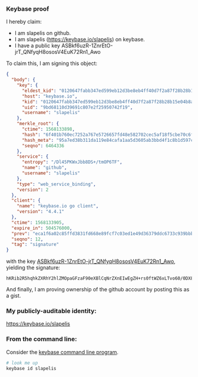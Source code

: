### Keybase proof

I hereby claim:

  * I am slapelis on github.
  * I am slapelis (https://keybase.io/slapelis) on keybase.
  * I have a public key ASBkf6uzR-1ZnrEtO-jrT_QNfyqH8ososV4EuK72Rn1_Awo

To claim this, I am signing this object:

```json
{
  "body": {
    "key": {
      "eldest_kid": "0120647fabb347ed599eb12d3be8eb4ff40d7f2a87f28b28b15e04b8aef6467d7f030a",
      "host": "keybase.io",
      "kid": "0120647fabb347ed599eb12d3be8eb4ff40d7f2a87f28b28b15e04b8aef6467d7f030a",
      "uid": "9bd68110d39691c807e2f25950742f19",
      "username": "slapelis"
    },
    "merkle_root": {
      "ctime": 1568133898,
      "hash": "6f401b760ec7252a767e5726657fd48e582702cec5af18f5cbe70c6fd1663fb687b7ee108d1f209064abee1d94daafa5ca90b1c7126d8c8ad2cf5fa5fbedab88",
      "hash_meta": "95a7ed38b311da119e84cafa1aa5d3605ab3bbd4f1c8b1d597c335d18b8933b7",
      "seqno": 6464336
    },
    "service": {
      "entropy": "/Dl45PKWxJbb8DS+/tmOP6TF",
      "name": "github",
      "username": "slapelis"
    },
    "type": "web_service_binding",
    "version": 2
  },
  "client": {
    "name": "keybase.io go client",
    "version": "4.4.1"
  },
  "ctime": 1568133905,
  "expire_in": 504576000,
  "prev": "eca1f6a02c85ffd3831fd668e89fcf7c03ed1e49d36379ddc6733c939bbb7f69",
  "seqno": 12,
  "tag": "signature"
}
```

with the key [ASBkf6uzR-1ZnrEtO-jrT_QNfyqH8ososV4EuK72Rn1_Awo](https://keybase.io/slapelis), yielding the signature:

```
hKRib2R5hqhkZXRhY2hlZMOpaGFzaF90eXBlCqNrZXnEIwEgZH+rs0ftWZ6xLTvo60/0DX8qh/KLKLFeBLiu9kZ9fwMKp3BheWxvYWTESpcCDMQg7KH2oCyF/9ODH9Zo6J/PfAPtHknTY3ndxnM8k5u7f2nEIJb1xInyeCy5jtPC1/omOybFGD00AHSZ9DKIHjo6eIw6AgHCo3NpZ8RAHyOeT7pX4NJ7SiXWK7iBmcI3ObMt7yleZwPhfxCLSZwfjP+9jS5oioJt+kMFDzV8On4Sb6cz2e7tjGWP1o0NA6hzaWdfdHlwZSCkaGFzaIKkdHlwZQildmFsdWXEIPGufEUu5tSBd66FpTsFHCOc5Wvh39VnOV3Eb1cTTnVUo3RhZ80CAqd2ZXJzaW9uAQ==

```

And finally, I am proving ownership of the github account by posting this as a gist.

### My publicly-auditable identity:

https://keybase.io/slapelis

### From the command line:

Consider the [keybase command line program](https://keybase.io/download).

```bash
# look me up
keybase id slapelis
```
